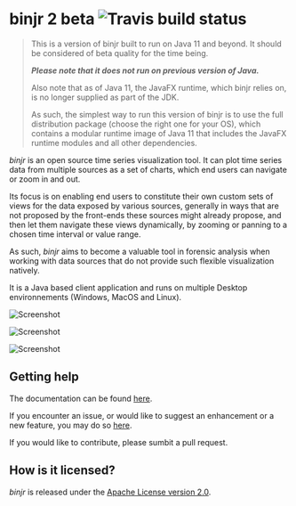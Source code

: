 # binjr 2 beta ![Travis build status](https://travis-ci.org/fthevenet/binjr.svg?branch=binjr2) 

>This is a version of binjr built to run on Java 11 and beyond. 
It should be considered of beta quality for the time being.
>
>___Please note that it does not run on previous version of Java.___
>
>Also note that as of Java 11, the JavaFX runtime, which binjr relies on, is no longer supplied as part of the JDK. 
>
>As such, the simplest way to run this version of binjr is to use the full distribution package (choose the right one for your OS), which contains a modular runtime image of Java 11 that includes the JavaFX runtime modules and all other dependencies.

*binjr* is an open source time series visualization tool. It can plot time series data from multiple sources as a set of charts, which end users can navigate or zoom in and out.

Its focus is on enabling end users to constitute their own custom sets of views for the data exposed by various sources, generally in ways that are not proposed by the front-ends these sources might already propose, and then let them navigate these views dynamically, by zooming or panning to a chosen time interval or value range.

As such, *binjr* aims to become a valuable tool in forensic analysis when working with data sources that do not provide such flexible visualization natively.

It is a Java based client application and runs on multiple Desktop environnements (Windows, MacOS and Linux).

![Screenshot](http://www.binjr.eu/assets/images/screenshot01.png)

![Screenshot](http://www.binjr.eu/assets/images/screenshot05.png)

![Screenshot](http://www.binjr.eu/assets/images/screenshot04.png)


## Getting help
The documentation can be found [here](https://github.com/fthevenet/binjr/wiki/Reference).

If you encounter an issue, or would like to suggest an enhancement or a new feature, you may do so [here](https://github.com/fthevenet/binjr/issues).

If you would like to contribute, please sumbit a pull request.

## How is it licensed?

*binjr* is released under the [Apache License version 2.0](https://github.com/fthevenet/binjr/blob/master/LICENSE).

